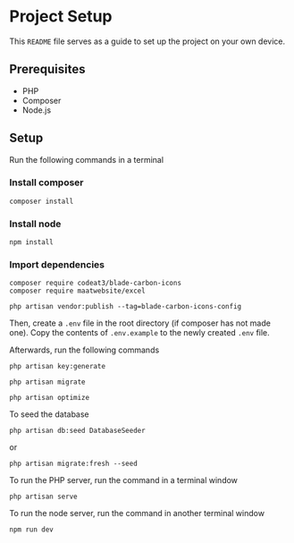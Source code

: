 # Project Setup
This `README` file serves as a guide to set up the project on your own device.

## Prerequisites
- PHP
- Composer
- Node.js

## Setup
Run the following commands in a terminal

### Install composer
```
composer install
```

### Install node
```
npm install
```

### Import dependencies
```
composer require codeat3/blade-carbon-icons
composer require maatwebsite/excel
```
```
php artisan vendor:publish --tag=blade-carbon-icons-config
```

Then, create a `.env` file in the root directory (if composer has not made one).
Copy the contents of `.env.example` to the newly created `.env` file.

Afterwards, run the following commands

```
php artisan key:generate
```
```
php artisan migrate
```
```
php artisan optimize
```

To seed the database
```
php artisan db:seed DatabaseSeeder
```
or
```
php artisan migrate:fresh --seed
```

To run the PHP server, run the command in a terminal window
```
php artisan serve
```

To run the node server, run the command in another terminal window
```
npm run dev
```

